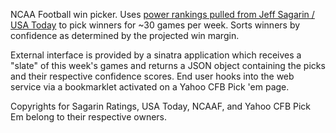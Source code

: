 NCAA Football win picker.  Uses [power rankings pulled from Jeff Sagarin / USA Today](http://www.usatoday.com/sports/sagarin/fbt11.htm) to pick winners for ~30 games per week.  Sorts winners by confidence as determined by the projected win margin.

External interface is provided by a sinatra application which receives a "slate" of this week's games and returns a JSON object containing the picks and their respective confidence scores.  End user hooks into the web service via a bookmarklet activated on a Yahoo CFB Pick 'em page.

Copyrights for Sagarin Ratings, USA Today, NCAAF, and Yahoo CFB Pick Em belong to their respective owners.
